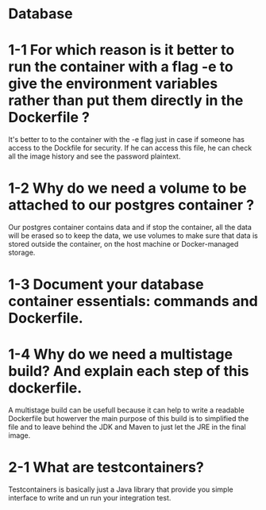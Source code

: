 # Database

# 1-1 For which reason is it better to run the container with a flag -e to give the environment variables rather than put them directly in the Dockerfile ?

It's better to to the container with the -e flag just in case if someone has access to the Dockfile for security. If he can access this file, he can check all the image history and see the password plaintext.

# 1-2 Why do we need a volume to be attached to our postgres container ? 

Our postgres container contains data and if stop the container, all the data will be erased so to keep the data, we use volumes to make sure that data is stored outside the container, on the host machine or Docker-managed storage.

# 1-3 Document your database container essentials: commands and Dockerfile.

# 1-4 Why do we need a multistage build? And explain each step of this dockerfile. 

A multistage build can be usefull because it can help to write a readable Dockerfile but howerver the main purpose of this build is to simplified the file and to leave behind the JDK and Maven to just let the JRE in the final image.











# 2-1 What are testcontainers?

Testcontainers is basically just a Java library that provide you simple interface to write and un run your integration test.
